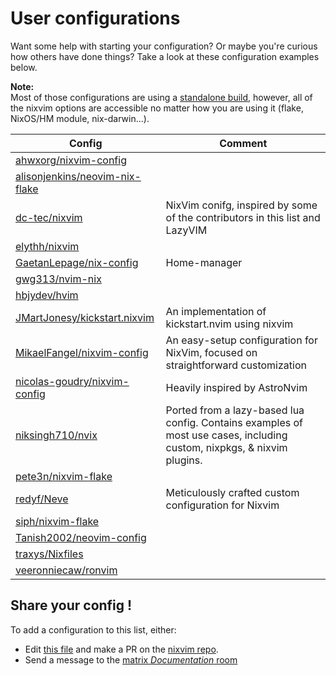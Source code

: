 # User configurations

Want some help with starting your configuration?
Or maybe you're curious how others have done things?
Take a look at these configuration examples below.

<!-- TODO: add info about `kickstart.nixvim` -->

**Note:**\
Most of those configurations are using a [standalone build](../modules/standalone.html), however,
all of the nixvim options are accessible no matter how you are using it (flake, NixOS/HM module, nix-darwin...).

| Config | Comment |
|-|-|
| [ahwxorg/nixvim-config] | |
| [alisonjenkins/neovim-nix-flake] | |
| [dc-tec/nixvim] | NixVim conifg, inspired by some of the contributors in this list and LazyVIM |
| [elythh/nixvim] | |
| [GaetanLepage/nix-config] | Home-manager |
| [gwg313/nvim-nix] | |
| [hbjydev/hvim] | |
| [JMartJonesy/kickstart.nixvim] | An implementation of kickstart.nvim using nixvim |
| [MikaelFangel/nixvim-config] | An easy-setup configuration for NixVim, focused on straightforward customization |
| [nicolas-goudry/nixvim-config] | Heavily inspired by AstroNvim |
| [niksingh710/nvix] | Ported from a lazy-based lua config. Contains examples of most use cases, including custom, nixpkgs, & nixvim plugins. |
| [pete3n/nixvim-flake] | |
| [redyf/Neve] | Meticulously crafted custom configuration for Nixvim |
| [siph/nixvim-flake] | |
| [Tanish2002/neovim-config] | |
| [traxys/Nixfiles] | |
| [veeronniecaw/ronvim] | |

<!-- WARNING: Please ensure entries are alphabetically sorted ! -->

[ahwxorg/nixvim-config]: https://github.com/ahwxorg/nixvim-config
[alisonjenkins/neovim-nix-flake]: https://github.com/alisonjenkins/neovim-nix-flake
[dc-tec/nixvim]: https://github.com/dc-tec/nixvim
[elythh/nixvim]: https://github.com/elythh/nixvim
[GaetanLepage/nix-config]: https://github.com/GaetanLepage/nix-config/tree/master/home/modules/tui/neovim
[gwg313/nvim-nix]: https://github.com/gwg313/nvim-nix
[hbjydev/hvim]: https://github.com/hbjydev/hvim
[JMartJonesy/kickstart.nixvim]: https://github.com/JMartJonesy/kickstart.nixvim
[MikaelFangel/nixvim-config]: https://github.com/MikaelFangel/nixvim-config
[nicolas-goudry/nixvim-config]: https://github.com/nicolas-goudry/nixvim-config
[niksingh710/nvix]: https://github.com/niksingh710/nvix
[pete3n/nixvim-flake]: https://github.com/pete3n/nixvim-flake
[redyf/Neve]: https://github.com/redyf/Neve
[siph/nixvim-flake]: https://github.com/siph/nixvim-flake
[Tanish2002/neovim-config]: https://github.com/Tanish2002/neovim-config
[traxys/Nixfiles]: https://github.com/traxys/Nixfiles/tree/master/neovim
[veeronniecaw/ronvim]: https://codeberg.org/veeronniecaw/ronvim

## Share your config !

To add a configuration to this list, either:
- Edit [this file](https://github.com/nix-community/nixvim/blob/main/docs/user-guide/config-examples.md) and make a PR on the [nixvim repo](https://github.com/nix-community/nixvim).
- Send a message to the [matrix _Documentation_ room](https://matrix.to/#/#nixvim-documentation:matrix.org)
